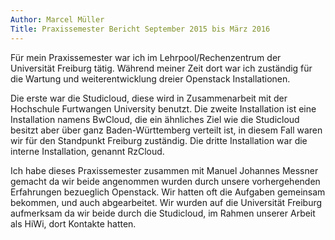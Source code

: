```yaml
---
Author: Marcel Müller
Title: Praxissemester Bericht September 2015 bis März 2016
---
```



Für mein Praxissemester war ich im Lehrpool/Rechenzentrum der Universität
Freiburg tätig. Während meiner Zeit dort war ich zuständig für die Wartung und
weiterentwicklung dreier Openstack Installationen.

Die erste war die Studicloud, diese wird in Zusammenarbeit mit der Hochschule
Furtwangen University benutzt.  Die zweite Installation ist eine Installation
namens BwCloud, die ein ähnliches Ziel wie die Studicloud besitzt aber über ganz
Baden-Württemberg verteilt ist, in diesem Fall waren wir für den Standpunkt
Freiburg zuständig. Die dritte Installation war die interne Installation,
genannt RzCloud.

Ich habe dieses Praxissemester zusammen mit Manuel Johannes Messner gemacht da
wir beide angenommen wurden durch unsere vorhergehenden Erfahrungen bezueglich
Openstack. Wir hatten oft die Aufgaben gemeinsam bekommen, und auch
abgearbeitet. Wir wurden auf die Universität Freiburg aufmerksam da wir beide
durch die Studicloud, im Rahmen unserer Arbeit als HiWi, dort Kontakte hatten.



